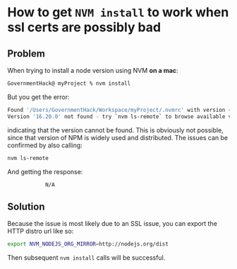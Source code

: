 # How to get `NVM install` to work when ssl certs are possibly bad

## Problem

When trying to install a node version using NVM **on a mac**:

```Bash
GovernmentHack@ myProject % nvm install
```

But you get the error:

```Bash
Found '/Users/GovernmentHack/Workspace/myProject/.nvmrc' with version <16.20.0>
Version '16.20.0' not found - try `nvm ls-remote` to browse available versions.
```

indicating that the version cannot be found. This is obviously not possible, since that version of NPM is widely used and distributed. The issues can be confirmed by also calling:

```Bash
nvm ls-remote
```

And getting the response:

```Bash
            N/A
```

## Solution

Because the issue is most likely due to an SSL issue, you can export the HTTP distro url like so:

```Bash
export NVM_NODEJS_ORG_MIRROR=http://nodejs.org/dist
```

Then subsequent `nvm install` calls will be successful.
